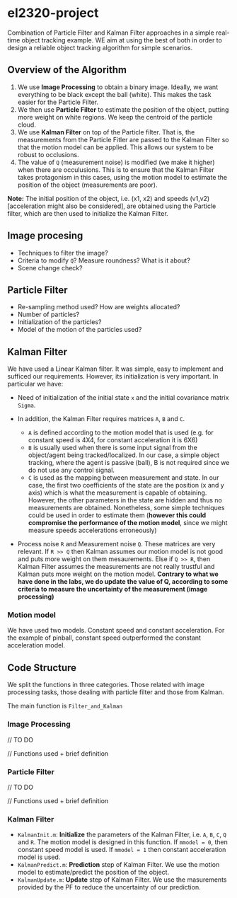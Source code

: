# el2320-project

Combination of Particle Filter and Kalman Filter approaches in a simple real-time object tracking example. WE aim at using the best of both in order to design a reliable object tracking algorithm for simple scenarios.

## Overview of the Algorithm

1. We use **Image Processing** to obtain a binary image. Ideally, we want everything to be black except the ball (white). This makes the task easier for the Particle Filter.
2. We then use **Particle Filter** to estimate the position of the object, putting more weight on white regions. We keep the centroid of the particle cloud.
3. We use **Kalman Filter** on top of the Particle filter. That is, the measurements from the Particle Fitler are passed to the Kalman Filter so that the motion model can be applied. This allows our system to be robust to occlusions.
5. The value of `Q` (measurement noise) is modified (we make it higher) when there are occulusions. This is to ensure that the Kalman Filter takes protagonism in this cases, using the motion model to estimate the position of the object (measurements are poor). 

**Note:** The initial position of the object, i.e. (x1, x2) and speeds (v1,v2) [acceleration might also be considered], are obtained using the Particle filter, which are then used to initialize the Kalman Filter. 

## Image procesing
- Techniques to filter the image?
- Criteria to modify `Q`? Measure roundness? What is it about? 
- Scene change check?

## Particle Filter
- Re-sampling method used? How are weights allocated?
- Number of particles?
- Initialization of the particles?
- Model of the motion of the particles used?

## Kalman Filter

We have used a Linear Kalman filter. It was simple, easy to implement and sufficed our requirements. However, its initialization is very important. In particular we have:

- Need of initialization of the initial state `x` and the initial covariance matrix `Sigma`.
- In addition, the Kalman Filter requires matrices `A`, `B` and `C`.
  - `A` is defined according to the motion model that is used (e.g. for constant speed is 4X4, for constant acceleration it is 6X6)
  - `B` is usually used when there is some input signal from the object/agent being tracked/localized. In our case, a simple object tracking, where the agent is passive (ball), B is not required since we do not use any control signal.
  - `C` is used as  the mapping between measurement and state. In our case, the first two coefficients of the state are the position (x and y axis) which is what the measurement is capable of obtaining. However, the other parameters in the state are hidden and thus no measurements are obtained. Nonetheless, some simple techniques could be used in order to estimate them (**however this could compromise the performance of the motion model**, since we might measure speeds accelerations erroneously)
  
- Process noise `R` and Measurement noise `Q`. These matrices are very relevant.  If `R >> Q` then Kalman assumes our motion model is not good and puts more weight on them mesaurements. Else if `Q >> R`,  then Kalman Filter assumes the measurements are not really trustful and Kalman puts more weight on the motion model. **Contrary to what we have done in the labs, we do update the value of Q, according to some criteria to measure the uncertainty of the measurement (image processing)**

### Motion model

We have used two models. Constant speed and constant acceleration. For the example of pinball, constant speed outperformed the constant acceleration model.

## Code Structure
We split the functions in three categories. Those related with image processing tasks, those dealing with particle filter and those from Kalman.

The main function is `Filter_and_Kalman`

### Image Processing
// TO DO

// Functions used + brief definition

### Particle Filter
// TO DO

// Functions used + brief definition

### Kalman Filter
- `KalmanInit.m`: **Initialize** the parameters of the Kalman Filter, i.e. `A`, `B`, `C`, `Q` and `R`. The motion model is designed in this function. If `mmodel = 0`, then constant speed model is used. If `mmodel = 1` then constant acceleration model is used. 
- `KalmanPredict.m`: **Prediction** step of Kalman Filter. We use the motion model to estimate/predict the position of the object.
- `KalmanUpdate.m`: **Update** step of Kalman Filter. We use the masurements provided by the PF to reduce the uncertainty of our prediction.
